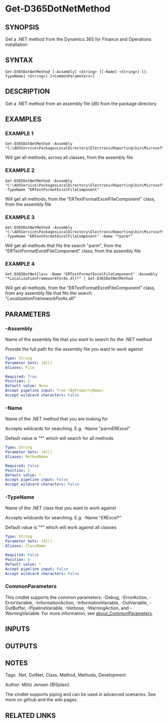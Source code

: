 ﻿---
external help file: d365fo.tools-help.xml
Module Name: d365fo.tools
online version:
schema: 2.0.0
---

# Get-D365DotNetMethod

## SYNOPSIS
Get a .NET method from the Dynamics 365 for Finance and Operations installation

## SYNTAX

```
Get-D365DotNetMethod [-Assembly] <String> [[-Name] <String>] [[-TypeName] <String>] [<CommonParameters>]
```

## DESCRIPTION
Get a .NET method from an assembly file (dll) from the package directory

## EXAMPLES

### EXAMPLE 1
```
Get-D365DotNetMethod -Assembly "C:\AOSService\PackagesLocalDirectory\ElectronicReporting\bin\Microsoft.Dynamics365.LocalizationFrameworkForAx.dll"
```

Will get all methods, across all classes, from the assembly file

### EXAMPLE 2
```
Get-D365DotNetMethod -Assembly "C:\AOSService\PackagesLocalDirectory\ElectronicReporting\bin\Microsoft.Dynamics365.LocalizationFrameworkForAx.dll" -TypeName "ERTextFormatExcelFileComponent"
```

Will get all methods, from the "ERTextFormatExcelFileComponent" class, from the assembly file

### EXAMPLE 3
```
Get-D365DotNetMethod -Assembly "C:\AOSService\PackagesLocalDirectory\ElectronicReporting\bin\Microsoft.Dynamics365.LocalizationFrameworkForAx.dll" -TypeName "ERTextFormatExcelFileComponent" -Name "*parm*"
```

Will get all methods that fits the search "*parm*", from the "ERTextFormatExcelFileComponent" class, from the assembly file

### EXAMPLE 4
```
Get-D365DotNetClass -Name "ERTextFormatExcelFileComponent" -Assembly "*LocalizationFrameworkForAx.dll*" | Get-D365DotNetMethod
```

Will get all methods, from the "ERTextFormatExcelFileComponent" class, from any assembly file that fits the search "*LocalizationFrameworkForAx.dll*"

## PARAMETERS

### -Assembly
Name of the assembly file that you want to search for the .NET method

Provide the full path for the assembly file you want to work against

```yaml
Type: String
Parameter Sets: (All)
Aliases: File

Required: True
Position: 2
Default value: None
Accept pipeline input: True (ByPropertyName)
Accept wildcard characters: False
```

### -Name
Name of the .NET method that you are looking for

Accepts wildcards for searching.
E.g.
-Name "parmER*Excel*"

Default value is "*" which will search for all methods

```yaml
Type: String
Parameter Sets: (All)
Aliases: MethodName

Required: False
Position: 3
Default value: *
Accept pipeline input: False
Accept wildcard characters: False
```

### -TypeName
Name of the .NET class that you want to work against

Accepts wildcards for searching.
E.g.
-Name "*ER*Excel*"

Default value is "*" which will work against all classes

```yaml
Type: String
Parameter Sets: (All)
Aliases: ClassName

Required: False
Position: 4
Default value: *
Accept pipeline input: False
Accept wildcard characters: False
```

### CommonParameters
This cmdlet supports the common parameters: -Debug, -ErrorAction, -ErrorVariable, -InformationAction, -InformationVariable, -OutVariable, -OutBuffer, -PipelineVariable, -Verbose, -WarningAction, and -WarningVariable. For more information, see [about_CommonParameters](http://go.microsoft.com/fwlink/?LinkID=113216).

## INPUTS

## OUTPUTS

## NOTES
Tags: .Net, DotNet, Class, Method, Methods, Development

Author: Mötz Jensen (@Splaxi)

The cmdlet supports piping and can be used in advanced scenarios.
See more on github and the wiki pages.

## RELATED LINKS
